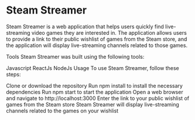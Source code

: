 # Steam Streamer

Steam Streamer is a web application that helps users quickly find live-streaming video games they are interested in. The application allows users to provide a link to their public wishlist of games from the Steam store, and the application will display live-streaming channels related to those games.

Tools
Steam Streamer was built using the following tools:

Javascript
ReactJs
NodeJs
Usage
To use Steam Streamer, follow these steps:

Clone or download the repository
Run npm install to install the necessary dependencies
Run npm start to start the application
Open a web browser and navigate to http://localhost:3000
Enter the link to your public wishlist of games from the Steam store
Steam Streamer will display live-streaming channels related to the games on your wishlist
